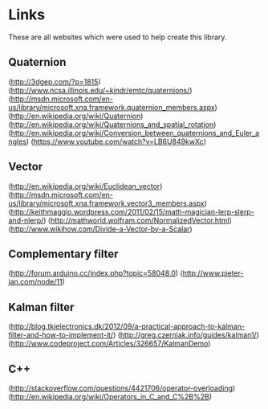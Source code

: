 # Links

These are all websites which were used to help create this library.

## Quaternion

(http://3dgep.com/?p=1815)
(http://www.ncsa.illinois.edu/~kindr/emtc/quaternions/)
(http://msdn.microsoft.com/en-us/library/microsoft.xna.framework.quaternion_members.aspx)
(http://en.wikipedia.org/wiki/Quaternion)
(http://en.wikipedia.org/wiki/Quaternions_and_spatial_rotation)
(http://en.wikipedia.org/wiki/Conversion_between_quaternions_and_Euler_angles)
(https://www.youtube.com/watch?v=LB6U849kwXc)

## Vector

(http://en.wikipedia.org/wiki/Euclidean_vector)
(http://msdn.microsoft.com/en-us/library/microsoft.xna.framework.vector3_members.aspx)
(http://keithmaggio.wordpress.com/2011/02/15/math-magician-lerp-slerp-and-nlerp/)
(http://mathworld.wolfram.com/NormalizedVector.html)
(http://www.wikihow.com/Divide-a-Vector-by-a-Scalar)

## Complementary filter

(http://forum.arduino.cc/index.php?topic=58048.0)
(http://www.pieter-jan.com/node/11)

## Kalman filter

(http://blog.tkjelectronics.dk/2012/09/a-practical-approach-to-kalman-filter-and-how-to-implement-it/)
(http://greg.czerniak.info/guides/kalman1/)
(http://www.codeproject.com/Articles/326657/KalmanDemo)

## C++

(http://stackoverflow.com/questions/4421706/operator-overloading)
(http://en.wikipedia.org/wiki/Operators_in_C_and_C%2B%2B)
